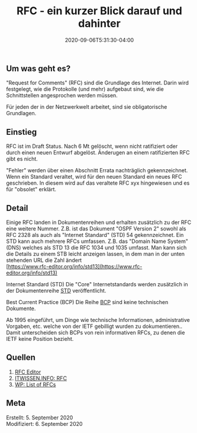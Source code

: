 ﻿---
title: "RFC - ein kurzer Blick darauf und dahinter"
date: 2020-09-06T5:31:30-04:00
categories:
  - netzwerk
tags:
  - Grundlagen
  - 
---

## Um was geht es?  

"Request for Comments" (RFC) sind die Grundlage des Internet. Darin wird festgelegt, wie die Protokolle (und mehr) aufgebaut sind, wie die Schnittstellen angesprochen werden müssen.  

Für jeden der in der Netzwerkwelt arbeitet, sind sie obligatorische Grundlagen.  

## Einstieg  

RFC ist im Draft Status. Nach 6 Mt gelöscht, wenn nicht ratifiziert oder durch einen neuen Entwurf abgelöst. Änderugen an einem ratifizierten RFC gibt es nicht.  

"Fehler" werden über einen Abschnitt Errata nachträglich gekennzeichnet. Wenn ein Standard veraltet, wird für den neuen Standard ein neues RFC geschrieben. In diesem wird auf das veraltete RFC xyx hingewiesen und es für "obsolet" erklärt.  

## Detail

Einige RFC landen in Dokumentenreihen und erhalten zusätzlich zu der RFC eine weitere Nummer. Z.B. ist das Dokument "OSPF Version 2" sowohl als RFC 2328 als auch als "Internet Standard" (STD) 54 gekennzeichnet. Ein STD kann auch mehrere RFCs umfassen. Z.B. das "Domain Name System" (DNS) welches als STD 13 die RFC 1034 und 1035 umfasst. Man kann sich die Details zu einem STB leicht anzeigen lassen, in dem man in der unten stehenden URL die Zahl ändert  
[https://www.rfc-editor.org/info/std13](https://www.rfc-editor.org/info/std13)  

Internet Standard (STD)
Die "Core" Internetstandards werden zusätzlich in der Dokumentenreihe [STD](https://www.rfc-editor.org/standards.php?sortkey=STDRET&showRET=Y&showOBS=Y&sorting=ASC&sort_number=3#IS) veröffentlicht.  


Best Current Practice (BCP)
Die Reihe [BCP](https://www.rfc-editor.org/search/rfc_search_detail.php?sortkey=Number&sorting=DESC&page=All&pubstatus%5B%5D=Best%20Current%20Practice) sind keine technischen Dokumente.  

Ab 1995 eingeführt, um Dinge wie technische Informationen, administrative Vorgaben, etc. welche von der IETF gebilligt wurden zu dokumentieren.. Damit unterscheiden sich BCPs von rein informativen RFCs, zu denen die IETF keine Position bezieht.


## Quellen  

1. [RFC Editor](https://www.rfc-editor.org/)  
2. [ITWISSEN.INFO: RFC](https://www.itwissen.info/RFC-request-for-comments-TCP-IP-Standarddokument.html)  
3. [WP: List of RFCs](https://en.wikipedia.org/wiki/List_of_RFCs)  


## Meta

Erstellt:		5. September 2020  
Modifiziert:	6. September 2020
